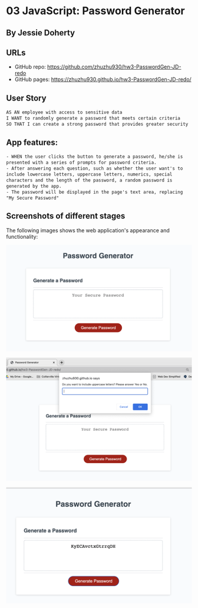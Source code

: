 # 03 JavaScript: Password Generator

## By Jessie Doherty

## URLs

- GitHub repo: https://github.com/zhuzhu930/hw3-PasswordGen-JD-redo
- GitHub pages: https://zhuzhu930.github.io/hw3-PasswordGen-JD-redo/

## User Story

```
AS AN employee with access to sensitive data
I WANT to randomly generate a password that meets certain criteria
SO THAT I can create a strong password that provides greater security
```

## App features:

```
- WHEN the user clicks the button to generate a password, he/she is presented with a series of prompts for password criteria.
- After answering each question, such as whether the user want's to include lowercase letters, uppercase letters, numerics, special characters and the length of the password, a random password is generated by the app.
- The password will be displayed in the page's text area, replacing "My Secure Password"

```

## Screenshots of different stages

The following images shows the web application's appearance and functionality:

![The Password Generator's landing page](assets/ScreenShotLandingPage.png)

![Prompts](assets/ScreenShotPrompts.png)

![Password generated](assets/ScreenShotPasswordGenerated.png)

##
